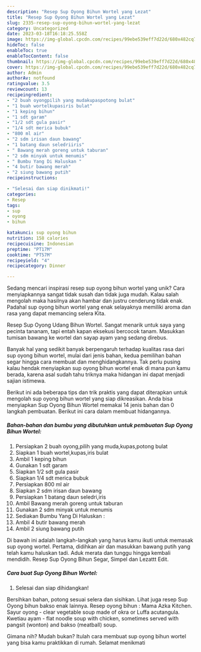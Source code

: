 ```yaml
---
description: "Resep Sup Oyong Bihun Wortel yang Lezat"
title: "Resep Sup Oyong Bihun Wortel yang Lezat"
slug: 2335-resep-sup-oyong-bihun-wortel-yang-lezat
category: Uncategorized
date: 2023-03-18T16:18:25.558Z
image: https://img-global.cpcdn.com/recipes/99ebe539eff7d22d/680x482cq70/sup-oyong-bihun-wortel-foto-resep-utama.jpg
hideToc: false
enableToc: true
enableTocContent: false
thumbnail: https://img-global.cpcdn.com/recipes/99ebe539eff7d22d/680x482cq70/sup-oyong-bihun-wortel-foto-resep-utama.jpg
cover: https://img-global.cpcdn.com/recipes/99ebe539eff7d22d/680x482cq70/sup-oyong-bihun-wortel-foto-resep-utama.jpg
author: Admin
authorAv: notfound
ratingvalue: 3.5
reviewcount: 13
recipeingredient:
- "2 buah oyongpilih yang mudakupaspotong bulat"
- "1 buah wortelkupasiris bulat"
- "1 keping bihun"
- "1 sdt garam"
- "1/2 sdt gula pasir"
- "1/4 sdt merica bubuk"
- "800 ml air"
- "2 sdm irisan daun bawang"
- "1 batang daun seledriiris"
- " Bawang merah goreng untuk taburan"
- "2 sdm minyak untuk menumis"
- " Bumbu Yang Di Haluskan "
- "4 butir bawang merah"
- "2 siung bawang putih"
recipeinstructions:

- "Selesai dan siap dinikmati!"
categories:
- Resep
tags:
- sup
- oyong
- bihun

katakunci: sup oyong bihun 
nutrition: 158 calories
recipecuisine: Indonesian
preptime: "PT17M"
cooktime: "PT57M"
recipeyield: "4"
recipecategory: Dinner

---
```





Sedang mencari inspirasi resep sup oyong bihun wortel yang unik? Cara menyiapkannya sangat tidak susah dan tidak juga mudah. Kalau salah mengolah maka hasilnya akan hambar dan justru cenderung tidak enak. Padahal sup oyong bihun wortel yang enak selayaknya memiliki aroma dan rasa yang dapat memancing selera Kita.





Resep Sup Oyong Udang Bihun Wortel. Sangat menarik untuk saya yang pecinta tananam, tapi entah kapan eksekusi bercocok tanam. Masukkan tumisan bawang ke wortel dan sayap ayam yang sedang direbus.

Banyak hal yang sedikit banyak berpengaruh terhadap kualitas rasa dari sup oyong bihun wortel, mulai dari jenis bahan, kedua pemilihan bahan segar hingga cara membuat dan menghidangkannya. Tak perlu pusing kalau hendak menyiapkan sup oyong bihun wortel enak di mana pun kamu berada, karena asal sudah tahu triknya maka hidangan ini dapat menjadi sajian istimewa.






Berikut ini ada beberapa tips dan trik praktis yang dapat diterapkan untuk mengolah sup oyong bihun wortel yang siap dikreasikan. Anda bisa menyiapkan Sup Oyong Bihun Wortel memakai 14 jenis bahan dan 0 langkah pembuatan. Berikut ini cara dalam membuat hidangannya.

<!--inarticleads1-->

##### Bahan-bahan dan bumbu yang dibutuhkan untuk pembuatan Sup Oyong Bihun Wortel:

1. Persiapkan 2 buah oyong,pilih yang muda,kupas,potong bulat
1. Siapkan 1 buah wortel,kupas,iris bulat
1. Ambil 1 keping bihun
1. Gunakan 1 sdt garam
1. Siapkan 1/2 sdt gula pasir
1. Siapkan 1/4 sdt merica bubuk
1. Persiapkan 800 ml air
1. Siapkan 2 sdm irisan daun bawang
1. Persiapkan 1 batang daun seledri,iris
1. Ambil  Bawang merah goreng untuk taburan
1. Gunakan 2 sdm minyak untuk menumis
1. Sediakan  Bumbu Yang Di Haluskan :
1. Ambil 4 butir bawang merah
1. Ambil 2 siung bawang putih


Di bawah ini adalah langkah-langkah yang harus kamu ikuti untuk memasak sup oyong wortel. Pertama, didihkan air dan masukkan bawang putih yang telah kamu haluskan tadi. Aduk merata dan tunggu hingga kembali mendidih. Resep Sup Oyong Bihun Segar, Simpel dan Lezattt Edit. 

<!--inarticleads2-->

##### Cara buat Sup Oyong Bihun Wortel:


1. Selesai dan siap dihidangkan!

Bersihkan bahan, potong sesuai selera dan sisihkan. Lihat juga resep Sup Oyong bihun bakso enak lainnya. Resep oyong bihun : Mama Azka Kitchen. Sayur oyong - clear vegetable soup made of okra or Luffa acutangula. Kwetiau ayam - flat noodle soup with chicken, sometimes served with pangsit (wonton) and bakso (meatball) soup. 

Gimana nih? Mudah bukan? Itulah cara membuat sup oyong bihun wortel yang bisa kamu praktikkan di rumah. Selamat menikmati
